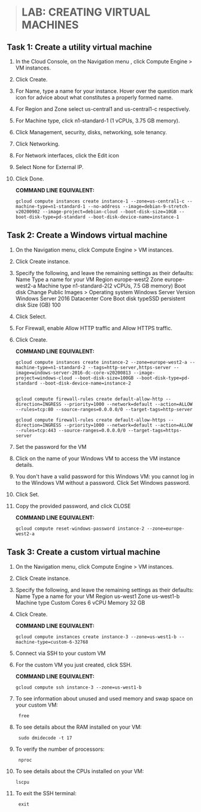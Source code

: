 ﻿

> # LAB: CREATING VIRTUAL MACHINES
>

 ## Task 1: Create a utility virtual machine



1.  In the Cloud Console, on the  Navigation menu , click  Compute Engine  >  VM instances.
2.  Click  Create.
3.  For  Name, type a name for your instance. Hover over the question mark icon for advice about what constitutes a properly formed name.
4.  For  Region  and  Zone select  us-central1  and  us-central1-c respectively.
5. For  Machine type,  click  n1-standard-1 (1 vCPUs, 3.75 GB memory).
6.  Click  Management, security, disks, networking, sole tenancy.
7.  Click  Networking.
8.  For  Network interfaces, click the  Edit  icon
9.  Select  None  for  External IP.
10.  Click  Done.

      **COMMAND LINE EQUIVALENT:**

         gcloud compute instances create instance-1 --zone=us-central1-c --machine-type=n1-standard-1 --no-address --image=debian-9-stretch-v20200902 --image-project=debian-cloud --boot-disk-size=10GB --boot-disk-type=pd-standard --boot-disk-device-name=instance-1 


## Task 2: Create a Windows virtual machine


1.  On the  Navigation menu, click  Compute Engine  >  VM instances.
2.  Click  Create instance.
3.  Specify the following, and leave the remaining settings as their defaults:
Name Type a name for your VM
Region europe-west2
Zone europe-west2-a
Machine type n1-standard-2(2 vCPUs, 7.5 GB memory)
Boot disk Change
Public Images > Operating system Windows Server
Version Windows Server 2016 Datacenter Core
Boot disk typeSSD persistent disk
Size (GB) 100
4. Click  Select.
5.  For  Firewall, enable  Allow HTTP traffic  and  Allow HTTPS traffic.
6.  Click  Create.

    **COMMAND LINE EQUIVALENT:**

        gcloud compute instances create instance-2 --zone=europe-west2-a --machine-type=n1-standard-2 --tags=http-server,https-server --image=windows-server-2016-dc-core-v20200813 --image-project=windows-cloud --boot-disk-size=100GB --boot-disk-type=pd-standard --boot-disk-device-name=instance-2


        gcloud compute firewall-rules create default-allow-http --direction=INGRESS --priority=1000 --network=default --action=ALLOW --rules=tcp:80 --source-ranges=0.0.0.0/0 --target-tags=http-server

        gcloud compute firewall-rules create default-allow-https --direction=INGRESS --priority=1000 --network=default --action=ALLOW --rules=tcp:443 --source-ranges=0.0.0.0/0 --target-tags=https-server


7.  Set the password for the VM
8. Click on the name of your Windows VM to access the  VM instance details.
9. You don't have a valid password for this Windows VM: you cannot log in to the Windows VM without a password. Click  Set Windows password.
10.  Click  Set.
11.  Copy the provided password, and click  CLOSE

       **COMMAND LINE EQUIVALENT:**

         gcloud compute reset-windows-password instance-2 --zone=europe-west2-a



## Task 3: Create a custom virtual machine


1.  On the  Navigation menu, click  Compute Engine  >  VM instances.
2.  Click  Create instance.
3.  Specify the following, and leave the remaining settings as their defaults: 
Name Type a name for your VM
Region us-west1
Zone us-west1-b
Machine type Custom
Cores 6 vCPU
Memory 32 GB
4. Click Create.

    **COMMAND LINE EQUIVALENT:**

       gcloud compute instances create instance-3 --zone=us-west1-b --machine-type=custom-6-32768
    
5.  Connect via SSH to your custom VM
6.  For the custom VM you just created, click SSH.

    **COMMAND LINE EQUIVALENT:**

        gcloud compute ssh instance-3 --zone=us-west1-b

7.  To see information about unused and used memory and swap space on your custom VM:

         free
8. To see details about the RAM installed on your VM: 

        sudo dmidecode -t 17
9. To verify the number of processors:

        nproc
10. To see details about the CPUs installed on your VM:

        lscpu
11. To exit the SSH terminal:  

         exit 